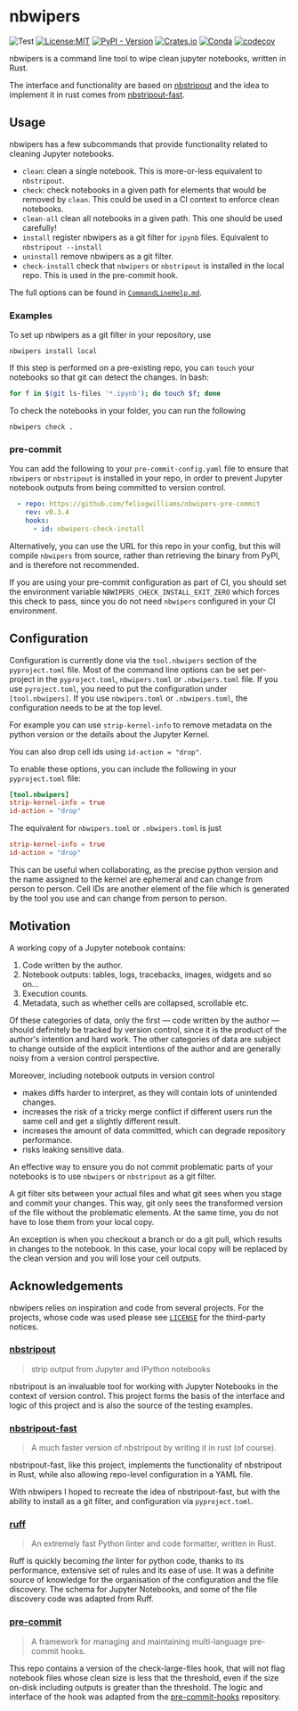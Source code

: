 # nbwipers

![Test](https://github.com/felixgwilliams/nbwipers/actions/workflows/testing.yml/badge.svg)
[![License:MIT](https://img.shields.io/badge/License-MIT-yellow.svg)](https://opensource.org/licenses/MIT)
[![PyPI - Version](https://img.shields.io/pypi/v/nbwipers)](https://pypi.org/project/nbwipers/)
[![Crates.io](https://img.shields.io/crates/v/nbwipers)](https://crates.io/crates/nbwipers)
[![Conda](https://img.shields.io/conda/v/conda-forge/nbwipers)](https://anaconda.org/conda-forge/nbwipers)
[![codecov](https://codecov.io/gh/felixgwilliams/nbwipers/graph/badge.svg?token=PLGJFNRHSQ)](https://codecov.io/gh/felixgwilliams/nbwipers)

nbwipers is a command line tool to wipe clean jupyter notebooks, written in Rust.

The interface and functionality are based on [nbstripout](https://github.com/kynan/nbstripout) and the idea to implement it in rust comes from [nbstripout-fast](https://github.com/deshaw/nbstripout-fast).

## Usage

nbwipers has a few subcommands that provide functionality related to cleaning Jupyter notebooks.

- `clean`: clean a single notebook. This is more-or-less equivalent to `nbstripout`.
- `check`: check notebooks in a given path for elements that would be removed by `clean`. This could be used in a CI context to enforce clean notebooks.
- `clean-all` clean all notebooks in a given path. This one should be used carefully!
- `install` register nbwipers as a git filter for `ipynb` files. Equivalent to `nbstripout --install`
- `uninstall` remove nbwipers as a git filter.
- `check-install` check that `nbwipers` or `nbstripout` is installed in the local repo. This is used in the pre-commit hook.

The full options can be found in [`CommandLineHelp.md`](CommandLineHelp.md).

### Examples

To set up nbwipers as a git filter in your repository, use

```shell
nbwipers install local
```

If this step is performed on a pre-existing repo, you can `touch` your notebooks so that git can detect the changes.
In bash:

```bash
for f in $(git ls-files '*.ipynb'); do touch $f; done
```

To check the notebooks in your folder, you can run the following

```shell
nbwipers check .
```

### pre-commit

You can add the following to your `pre-commit-config.yaml` file to ensure that `nbwipers` or `nbstripout` is installed in your repo, in order to prevent Jupyter notebook outputs from being committed to version control.

```yaml
  - repo: https://github.com/felixgwilliams/nbwipers-pre-commit
    rev: v0.3.4
    hooks:
      - id: nbwipers-check-install
```

Alternatively, you can use the URL for this repo in your config, but this will compile `nbwipers` from source, rather than retrieving the binary from PyPI, and is therefore not recommended.

If you are using your pre-commit configuration as part of CI, you should set the environment variable `NBWIPERS_CHECK_INSTALL_EXIT_ZERO` which forces this check to pass, since you do not need `nbwipers` configured in your CI environment.



## Configuration

Configuration is currently done via the `tool.nbwipers` section of the `pyproject.toml` file.
Most of the command line options can be set per-project in the `pyproject.toml`, `nbwipers.toml` or `.nbwipers.toml` file.
If you use `pyroject.toml`, you need to put the configuration under `[tool.nbwipers]`.
If you use `nbwipers.toml` or `.nbwipers.toml`, the configuration needs to be at the top level.

For example you can use `strip-kernel-info` to remove metadata on the python version or the details about the Jupyter Kernel.

You can also drop cell ids using `id-action = "drop"`.

To enable these options, you can include the following in your `pyproject.toml` file:

```toml
[tool.nbwipers]
strip-kernel-info = true
id-action = "drop"
```

The equivalent for `nbwipers.toml` or `.nbwipers.toml` is just

```toml
strip-kernel-info = true
id-action = "drop"
```

This can be useful when collaborating, as the precise python version and the name assigned to the kernel are ephemeral and can change from person to person.
Cell IDs are another element of the file which is generated by the tool you use and can change from person to person.

## Motivation

A working copy of a Jupyter notebook contains:

1. Code written by the author.
2. Notebook outputs: tables, logs, tracebacks, images, widgets and so on...
3. Execution counts.
4. Metadata, such as whether cells are collapsed, scrollable etc.

Of these categories of data, only the first &mdash; code written by the author &mdash; should definitely be tracked by version control, since it is the product of the author's intention and hard work.
The other categories of data are subject to change outside of the explicit intentions of the author and are generally noisy from a version control perspective.

Moreover, including notebook outputs in version control

- makes diffs harder to interpret, as they will contain lots of unintended changes.
- increases the risk of a tricky merge conflict if different users run the same cell and get a slightly different result.
- increases the amount of data committed, which can degrade repository performance.
- risks leaking sensitive data.

An effective way to ensure you do not commit problematic parts of your notebooks is to use `nbwipers` or `nbstripout` as a git filter.

A git filter sits between your actual files and what git sees when you stage and commit your changes.
This way, git only sees the transformed version of the file without the problematic elements.
At the same time, you do not have to lose them from your local copy.

An exception is when you checkout a branch or do a git pull, which results in changes to the notebook.
In this case, your local copy will be replaced by the clean version and you will lose your cell outputs.

## Acknowledgements

nbwipers relies on inspiration and code from several projects.
For the projects, whose code was used please see [`LICENSE`](LICENSE) for the third-party notices.

### [nbstripout](https://github.com/kynan/nbstripout)

> strip output from Jupyter and IPython notebooks

nbstripout is an invaluable tool for working with Jupyter Notebooks in the context of version control.
This project forms the basis of the interface and logic of this project and is also the source of the testing examples.

### [nbstripout-fast](https://github.com/deshaw/nbstripout-fast)

> A much faster version of nbstripout by writing it in rust (of course).

nbstripout-fast, like this project, implements the functionality of nbstripout in Rust, while also allowing repo-level configuration in a YAML file.

With nbwipers I hoped to recreate the idea of nbstripout-fast, but with the ability to install as a git filter, and configuration via `pyproject.toml`.

### [ruff](https://github.com/astral-sh/ruff)

> An extremely fast Python linter and code formatter, written in Rust.

Ruff is quickly becoming *the* linter for python code, thanks to its performance, extensive set of rules and its ease of use.
It was a definite source of knowledge for the organisation of the configuration and the file discovery.
The schema for Jupyter Notebooks, and some of the file discovery code was adapted from Ruff.

### [pre-commit](https://github.com/pre-commit/pre-commit)

> A framework for managing and maintaining multi-language pre-commit hooks.

This repo contains a version of the check-large-files hook, that will not flag notebook files whose clean size is less that the threshold, even if the size on-disk including outputs is greater than the threshold.
The logic and interface of the hook was adapted from the [pre-commit-hooks](https://github.com/pre-commit/pre-commit-hooks) repository.
